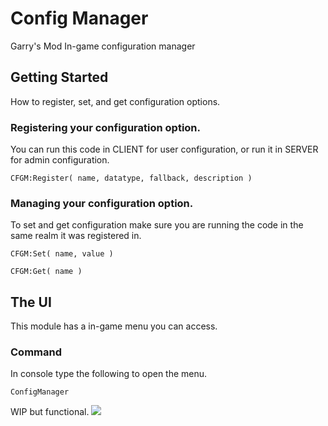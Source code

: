 # Config Manager

Garry's Mod In-game configuration manager

## Getting Started

How to register, set, and get configuration options.

### Registering your configuration option.

You can run this code in CLIENT for user configuration, or run it in SERVER for admin configuration.

```
CFGM:Register( name, datatype, fallback, description )
```

### Managing your configuration option.

To set and get configuration make sure you are running the code in the same realm it was registered in.

```
CFGM:Set( name, value )
```



```
CFGM:Get( name )
```
## The UI
This module has a in-game menu you can access.

### Command
In console type the following to open the menu.

```
ConfigManager
```
WIP but functional.
![](https://i.ibb.co/fXGpzCM/a9bdd2afe6d0f00ee8fc39a0c71a83b2.png)
